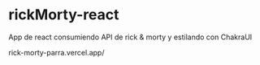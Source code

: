 # rickMorty-react
App de react consumiendo API de rick &amp; morty y estilando con ChakraUI

rick-morty-parra.vercel.app/
